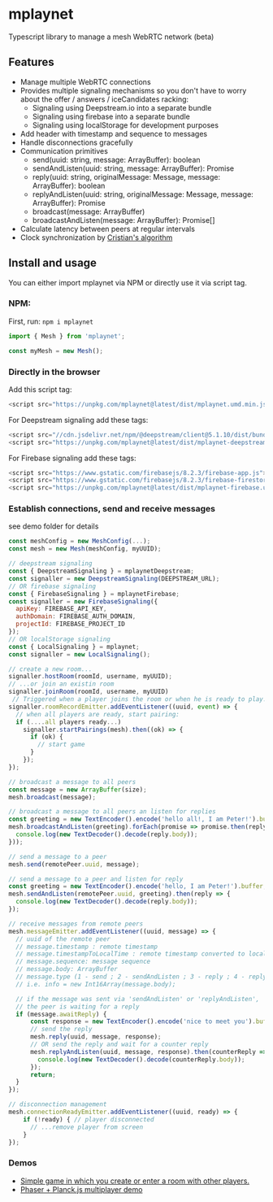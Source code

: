 # mplaynet

Typescript library to manage a mesh WebRTC network (beta)

## Features

- Manage multiple WebRTC connections
- Provides multiple signaling mechanisms so you don't have to worry about the offer / answers / iceCandidates racking:
    - Signaling using Deepstream.io into a separate bundle
    - Signaling using firebase into a separate bundle
    - Signaling using localStorage for development purposes
- Add header with timestamp and sequence to messages
- Handle disconnections gracefully
- Communication primitives
    - send(uuid: string, message: ArrayBuffer): boolean
    - sendAndListen(uuid: string, message: ArrayBuffer): Promise<Message>
    - reply(uuid: string, originalMessage: Message, message: ArrayBuffer): boolean
    - replyAndListen(uuid: string, originalMessage: Message, message: ArrayBuffer): Promise<Message>
    - broadcast(message: ArrayBuffer)
    - broadcastAndListen(message: ArrayBuffer): Promise<Message>[]
- Calculate latency between peers at regular intervals
- Clock synchronization by [Cristian's algorithm](https://en.wikipedia.org/wiki/Cristian%27s_algorithm)

## Install and usage

You can either import mplaynet via NPM or directly use it via script tag.

### NPM:

First, run: `npm i mplaynet`

```js module
import { Mesh } from 'mplaynet';

const myMesh = new Mesh();
```

### Directly in the browser

Add this script tag:
```js
<script src="https://unpkg.com/mplaynet@latest/dist/mplaynet.umd.min.js"></script>
```

For Deepstream signaling add these tags:

```js
<script src="//cdn.jsdelivr.net/npm/@deepstream/client@5.1.10/dist/bundle/ds.min.js"></script>
<script src="https://unpkg.com/mplaynet@latest/dist/mplaynet-deepstream.umd.min.js"></script>
```

For Firebase signaling add these tags:

```js
<script src="https://www.gstatic.com/firebasejs/8.2.3/firebase-app.js"></script>
<script src="https://www.gstatic.com/firebasejs/8.2.3/firebase-firestore.js"></script>
<script src="https://unpkg.com/mplaynet@latest/dist/mplaynet-firebase.umd.min.js"></script>
```

### Establish connections, send and receive messages

see demo folder for details

```js
const meshConfig = new MeshConfig(...);
const mesh = new Mesh(meshConfig, myUUID);

// deepstream signaling
const { DeepstreamSignaling } = mplaynetDeepstream;
const signaller = new DeepstreamSignaling(DEEPSTREAM_URL);
// OR firebase signaling
const { FirebaseSignaling } = mplaynetFirebase;
const signaller = new FirebaseSignaling({
  apiKey: FIREBASE_API_KEY,
  authDomain: FIREBASE_AUTH_DOMAIN,
  projectId: FIREBASE_PROJECT_ID
});
// OR localStorage signaling
const { LocalSignaling } = mplaynet;
const signaller = new LocalSignaling();

// create a new room...
signaller.hostRoom(roomId, username, myUUID);
// ...or join an existin room
signaller.joinRoom(roomId, username, myUUID)
 // Triggered when a player joins the room or when he is ready to play.
signaller.roomRecordEmitter.addEventListener((uuid, event) => { 
  // when all players are ready, start pairing:
  if (....all players ready...)
    signaller.startPairings(mesh).then((ok) => {
      if (ok) {
        // start game
      }
    });
});

// broadcast a message to all peers
const message = new ArrayBuffer(size);
mesh.broadcast(message);

// broadcast a message to all peers an listen for replies
const greeting = new TextEncoder().encode('hello all!, I am Peter!').buffer;
mesh.broadcastAndListen(greeting).forEach(promise => promise.then(reply => {
  console.log(new TextDecoder().decode(reply.body));
}));

// send a message to a peer
mesh.send(remotePeer.uuid, message);

// send a message to a peer and listen for reply
const greeting = new TextEncoder().encode('hello, I am Peter!').buffer;
mesh.sendAndListen(remotePeer.uuid, greeting).then(reply => {
  console.log(new TextDecoder().decode(reply.body));
});

// receive messages from remote peers
mesh.messageEmitter.addEventListener((uuid, message) => {
  // uuid of the remote peer
  // message.timestamp : remote timestamp
  // message.timestampToLocalTime : remote timestamp converted to local time
  // message.sequence: message sequence
  // message.body: ArrayBuffer
  // message.type (1 - send ; 2 - sendAndListen ; 3 - reply ; 4 - replyAndListen)
  // i.e. info = new Int16Array(message.body);

  // if the message was sent via 'sendAndListen' or 'replyAndListen',
  // the peer is waiting for a reply
  if (message.awaitReply) {
      const response = new TextEncoder().encode('nice to meet you').buffer;
      // send the reply
      mesh.reply(uuid, message, response);
      // OR send the reply and wait for a counter reply
      mesh.replyAndListen(uuid, message, response).then(counterReply => {
        console.log(new TextDecoder().decode(counterReply.body));
      });
      return;
  }
});

// disconnection management
mesh.connectionReadyEmitter.addEventListener((uuid, ready) => {
    if (!ready) { // player disconnected
      // ...remove player from screen
    }
});
```
### Demos

- [Simple game in which you create or enter a room with other players.](https://0khp9.csb.app)
- [Phaser + Planck.js multiplayer demo](https://ix5w5.csb.app/test-planck-multi.html)

